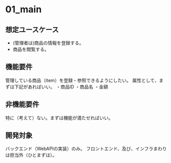 # 01_main

## 想定ユースケース
- (管理者は)商品の情報を登録する。
- 商品を閲覧する。

## 機能要件
管理している商品（item）を登録・参照できるようにしたい。
属性として、まずは下記があればいい。
・商品ID
・商品名
・金額

## 非機能要件
特に（考えて）ない。まずは機能が満たせればいい。

## 開発対象
バックエンド（WebAPIの実装）のみ。
フロントエンド、及び、インフラまわりは担当外（ひとまずは）。

